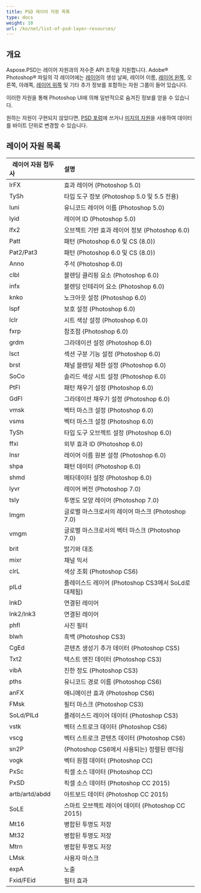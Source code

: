 ```yaml
---
title: PSD 레이어 자원 목록
type: docs
weight: 10
url: /ko/net/list-of-psd-layer-resources/
---
```


## **개요**
Aspose.PSD는 레이어 자원과의 저수준 API 조작을 지원합니다. Adobe® Photoshop® 파일의 각 레이어에는 [레이어](https://reference.aspose.com/psd/net/aspose.psd.fileformats.psd.layers/layer)의 생성 날짜, 레이어 이름, [레이어 왼쪽](https://reference.aspose.com/psd/net/aspose.psd.fileformats.psd.layers/layer/properties/left), 오른쪽, 아래쪽, [레이어 위쪽](https://reference.aspose.com/psd/net/aspose.psd.fileformats.psd.layers/layer/properties/top) 및 기타 추가 정보를 포함하는 자원 그룹이 들어 있습니다.

이러한 자원을 통해 Photoshop UI에 의해 일반적으로 숨겨진 정보를 얻을 수 있습니다. 

원하는 자원이 구현되지 않았다면, [PSD 포럼](https://forum.aspose.com/c/psd)에 쓰거나 [미지의 자원](https://reference.aspose.com/psd/net/aspose.psd.fileformats.psd.layers.layerresources/unknownresource)을 사용하여 데이터를 바이트 단위로 변경할 수 있습니다.
## **레이어 자원 목록**

|` `**레이어 자원 접두사**|**설명**|
| :- | :- |
|lrFX|효과 레이어 (Photoshop 5.0)|
|TySh|타입 도구 정보 (Photoshop 5.0 및 5.5 전용)|
|luni|유니코드 레이어 이름 (Photoshop 5.0)|
|lyid|레이어 ID (Photoshop 5.0)|
|lfx2|오브젝트 기반 효과 레이어 정보 (Photoshop 6.0)|
|Patt|패턴 (Photoshop 6.0 및 CS (8.0))|
|Pat2/Pat3|패턴 (Photoshop 6.0 및 CS (8.0))|
|Anno|주석 (Photoshop 6.0)|
|clbl|블렌딩 클리핑 요소 (Photoshop 6.0)|
|infx|블렌딩 인테리어 요소 (Photoshop 6.0)|
|knko|노크아웃 설정 (Photoshop 6.0)|
|lspf|보호 설정 (Photoshop 6.0)|
|lclr|시트 색상 설정 (Photoshop 6.0)|
|fxrp|참조점 (Photoshop 6.0)|
|grdm|그라데이션 설정 (Photoshop 6.0)|
|lsct|섹션 구분 기능 설정 (Photoshop 6.0)|
|brst|채널 블렌딩 제한 설정 (Photoshop 6.0)|
|SoCo|솔리드 색상 시트 설정 (Photoshop 6.0)|
|PtFl|패턴 채우기 설정 (Photoshop 6.0)|
|GdFl|그라데이션 채우기 설정 (Photoshop 6.0)|
|vmsk|벡터 마스크 설정 (Photoshop 6.0)|
|vsms|벡터 마스크 설정 (Photoshop 6.0)|
|TySh|타입 도구 오브젝트 설정 (Photoshop 6.0)|
|ffxi|외부 효과 ID (Photoshop 6.0)|
|lnsr|레이어 이름 원본 설정 (Photoshop 6.0)|
|shpa|패턴 데이터 (Photoshop 6.0)|
|shmd|메타데이터 설정 (Photoshop 6.0)|
|lyvr|레이어 버전 (Photoshop 7.0)|
|tsly|투명도 모양 레이어 (Photoshop 7.0)|
|lmgm|글로벌 마스크로서의 레이어 마스크 (Photoshop 7.0)|
|vmgm|글로벌 마스크로서의 벡터 마스크 (Photoshop 7.0)|
|brit|밝기와 대조|
|mixr|채널 믹서|
|clrL|색상 조회 (Photoshop CS6)|
|plLd|플레이스드 레이어 (Photoshop CS3에서 SoLd로 대체됨)|
|lnkD|연결된 레이어|
|lnk2/lnk3|연결된 레이어|
|phfl|사진 필터|
|blwh|흑백 (Photoshop CS3)|
|CgEd|콘텐츠 생성기 추가 데이터 (Photoshop CS5)|
|Txt2|텍스트 엔진 데이터 (Photoshop CS3)|
|vibA|진한 정도 (Photoshop CS3)|
|pths|유니코드 경로 이름 (Photoshop CS6)|
|anFX|애니메이션 효과 (Photoshop CS6)|
|FMsk|필터 마스크 (Photoshop CS3)|
|SoLd/PILd|플레이스드 레이어 데이터 (Photoshop CS3)|
|vstk|벡터 스트로크 데이터 (Photoshop CS6)|
|vscg|벡터 스트로크 콘텐츠 데이터 (Photoshop CS6)|
|sn2P|(Photoshop CS6에서 사용되는) 정렬된 렌더링|
|vogk|벡터 원점 데이터 (Photoshop CC)|
|PxSc|픽셀 소스 데이터 (Photoshop CC)|
|PxSD|픽셀 소스 데이터 (Photoshop CC 2015)|
|artb/artd/abdd|아트보드 데이터 (Photoshop CC 2015)|
|SoLE|스마트 오브젝트 레이어 데이터 (Photoshop CC 2015)|
|Mt16|병합된 투명도 저장|
|Mt32|병합된 투명도 저장|
|Mtrn|병합된 투명도 저장|
|LMsk|사용자 마스크|
|expA|노출|
|Fxid/FEid|필터 효과|

